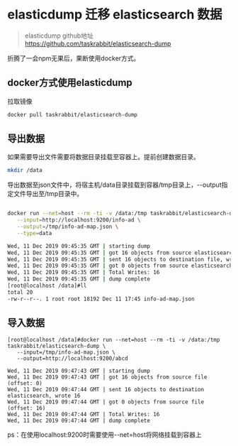# elasticdump 迁移 elasticsearch 数据

> elasticdump github地址  
> https://github.com/taskrabbit/elasticsearch-dump

折腾了一会npm无果后，果断使用docker方式。

## docker方式使用elasticdump
拉取镜像
``` bash
docker pull taskrabbit/elasticsearch-dump
```

## 导出数据
如果需要导出文件需要将数据目录挂载至容器上。提前创建数据目录。
``` bash
mkdir /data
```

导出数据至json文件中，将宿主机/data目录挂载到容器/tmp目录上，--output指定文件导出至/tmp目录中。
``` bash

docker run --net=host --rm -ti -v /data:/tmp taskrabbit/elasticsearch-dump \
   --input=http://localhost:9200/info-ad \
   --output=/tmp/info-ad-map.json \
   --type=data

Wed, 11 Dec 2019 09:45:35 GMT | starting dump
Wed, 11 Dec 2019 09:45:35 GMT | got 16 objects from source elasticsearch (offset: 0)
Wed, 11 Dec 2019 09:45:35 GMT | sent 16 objects to destination file, wrote 16
Wed, 11 Dec 2019 09:45:35 GMT | got 0 objects from source elasticsearch (offset: 16)
Wed, 11 Dec 2019 09:45:35 GMT | Total Writes: 16
Wed, 11 Dec 2019 09:45:35 GMT | dump complete
[root@localhost /data]#ll
total 20
-rw-r--r--. 1 root root 18192 Dec 11 17:45 info-ad-map.json
```

## 导入数据
```
[root@localhost /data]#docker run --net=host --rm -ti -v /data:/tmp taskrabbit/elasticsearch-dump \
   --input=/tmp/info-ad-map.json \
   --output=http://localhost:9200/abcd

Wed, 11 Dec 2019 09:47:43 GMT | starting dump
Wed, 11 Dec 2019 09:47:43 GMT | got 16 objects from source file (offset: 0)
Wed, 11 Dec 2019 09:47:44 GMT | sent 16 objects to destination elasticsearch, wrote 16
Wed, 11 Dec 2019 09:47:44 GMT | got 0 objects from source file (offset: 16)
Wed, 11 Dec 2019 09:47:44 GMT | Total Writes: 16
Wed, 11 Dec 2019 09:47:44 GMT | dump complete
```

ps：在使用localhost:9200时需要使用--net=host将网络挂载到容器上